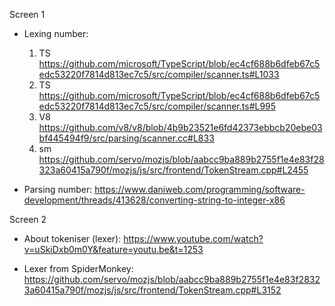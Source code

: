 Screen 1

- Lexing number:

  1. TS https://github.com/microsoft/TypeScript/blob/ec4cf688b6dfeb67c5edc53220f7814d813ec7c5/src/compiler/scanner.ts#L1033
  2. TS https://github.com/microsoft/TypeScript/blob/ec4cf688b6dfeb67c5edc53220f7814d813ec7c5/src/compiler/scanner.ts#L995
  3. V8 https://github.com/v8/v8/blob/4b9b23521e6fd42373ebbcb20ebe03bf445494f9/src/parsing/scanner.cc#L833
  4. sm https://github.com/servo/mozjs/blob/aabcc9ba889b2755f1e4e83f28323a60415a790f/mozjs/js/src/frontend/TokenStream.cpp#L2455

- Parsing number: https://www.daniweb.com/programming/software-development/threads/413628/converting-string-to-integer-x86

Screen 2

- About tokeniser (lexer): https://www.youtube.com/watch?v=uSkiDxb0m0Y&feature=youtu.be&t=1253

- Lexer from SpiderMonkey: https://github.com/servo/mozjs/blob/aabcc9ba889b2755f1e4e83f28323a60415a790f/mozjs/js/src/frontend/TokenStream.cpp#L3152
